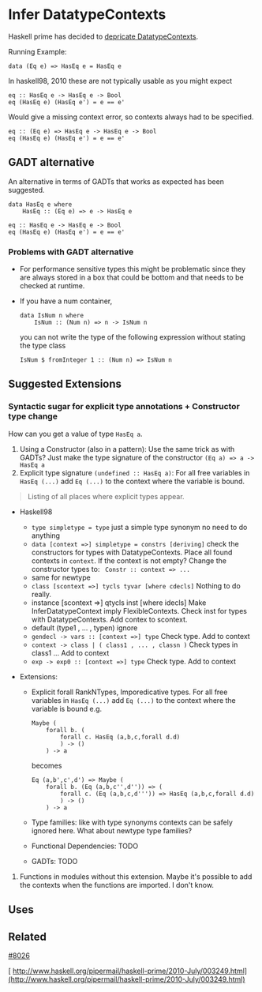# Infer DatatypeContexts


Haskell prime has decided to [ depricate DatatypeContexts](https://ghc.haskell.org/trac/haskell-prime/wiki/NoDatatypeContexts).


Running Example:

```wiki
data (Eq e) => HasEq e = HasEq e
```


In haskell98, 2010 these are not typically usable as you might expect

```wiki
eq :: HasEq e -> HasEq e -> Bool
eq (HasEq e) (HasEq e') = e == e'
```


Would give a missing context error, so contexts always had to be specified.

```wiki
eq :: (Eq e) => HasEq e -> HasEq e -> Bool
eq (HasEq e) (HasEq e') = e == e'
```

## GADT alternative


An alternative in terms of GADTs that works as expected has been suggested.

```wiki
data HasEq e where
    HasEq :: (Eq e) => e -> HasEq e

eq :: HasEq e -> HasEq e -> Bool
eq (HasEq e) (HasEq e') = e == e'
```

### Problems with GADT alternative

- For performance sensitive types this might be problematic since they
  are always stored in a box that could be bottom and that needs to be checked
  at runtime.

- If you have a num container,

  ```wiki
  data IsNum n where
      IsNum :: (Num n) => n -> IsNum n
  ```

  you can not write the type of the following expression without stating the type class

  ```wiki
  IsNum $ fromInteger 1 :: (Num n) => IsNum n
  ```

## Suggested Extensions

### Syntactic sugar for explicit type annotations + Constructor type change


How can you get a value of type `HasEq a`.

1. Using a Constructor (also in a pattern):
  Use the same trick as with GADTs?
  Just make the type signature of the constructor `(Eq a) => a -> HasEq a`
1. Explicit type signature `(undefined :: HasEq a)`:
  For all free variables in `HasEq (...)` add `Eq (...)` to the context where the variable is bound.

>
>
> Listing of all places where explicit types appear.
>
>

- Haskell98

  - `type simpletype = type`
    just a simple type synonym no need to do anything
  - `data [context =>] simpletype = constrs [deriving]`
    check the constructors for types with DatatypeContexts.
    Place all found contexts in `context`. If the context is not empty?
    Change the constructor types to:
    ` Constr :: context => ...`
  - same for newtype
  - `class [scontext =>] tycls tyvar [where cdecls]`
    Nothing to do really.
  - instance \[scontext =\>\] qtycls inst \[where idecls\]
    Make InferDatatypeContext imply FlexibleContexts. Check inst for types with DatatypeContexts.
    Add contex to scontext.
  - default (type1 , ... , typen)
    ignore
  - `gendecl -> vars :: [context =>] type`
    Check type. Add to context
  - `context -> class | ( class1 , ... , classn )`
    Check types in class1 ... Add to context
  - `exp -> exp0 :: [context =>] type`
    Check type. Add to context
- Extensions:

  - Explicit forall RankNTypes, Imporedicative types.
    For all free variables in `HasEq (...)` add `Eq (...)` to the context where the variable is bound
    e.g.

    ```wiki
    Maybe (
        forall b. (
            forall c. HasEq (a,b,c,forall d.d)
            ) -> ()
        ) -> a
    ```

    becomes

    ```wiki
    Eq (a,b',c',d') => Maybe (
        forall b. (Eq (a,b,c'',d'')) => (
            forall c. (Eq (a,b,c,d''')) => HasEq (a,b,c,forall d.d)
            ) -> ()
        ) -> a
    ```
  - Type families: like with type synonyms contexts can be safely ignored here. What about newtype type families?
  - Functional Dependencies: TODO
  - GADTs: TODO


      


1. Functions in modules without this extension.
  Maybe it's possible to add the contexts when the functions are imported. I don't know.

## Uses


## Related



[\#8026](https://gitlab.haskell.org//ghc/ghc/issues/8026)

[ http://www.haskell.org/pipermail/haskell-prime/2010-July/003249.html](http://www.haskell.org/pipermail/haskell-prime/2010-July/003249.html)


